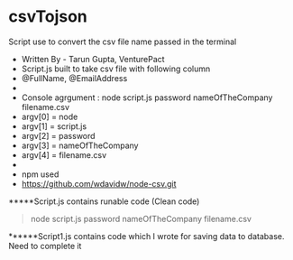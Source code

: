 csvTojson
=========

Script use to convert the csv file name passed in the terminal 

* Written By - Tarun Gupta, VenturePact
* Script.js built to take csv file with following column
* @FullName, @EmailAddress
*
* Console agrgument : node script.js password nameOfTheCompany filename.csv
* argv[0] = node
* argv[1] = script.js
* argv[2] = password
* argv[3] = nameOfTheCompany 
* argv[4] = filename.csv
*
* npm used
* https://github.com/wdavidw/node-csv.git


*****Script.js contains runable code (Clean code)
> node script.js password nameOfTheCompany filename.csv

******Script1.js contains code which I wrote for saving data to database. Need to complete it 
